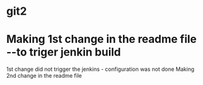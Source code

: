 # git2
Making 1st change in the readme file --to triger jenkin build
===================
1st change did not trigger the jenkins - configuration was not done
Making 2nd change in the readme file
